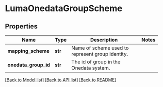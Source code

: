 # LumaOnedataGroupScheme

## Properties
Name | Type | Description | Notes
------------ | ------------- | ------------- | -------------
**mapping_scheme** | **str** | Name of scheme used to represent group identity. | 
**onedata_group_id** | **str** | The id of group in the Onedata system. | 

[[Back to Model list]](../README.md#documentation-for-models) [[Back to API list]](../README.md#documentation-for-api-endpoints) [[Back to README]](../README.md)

